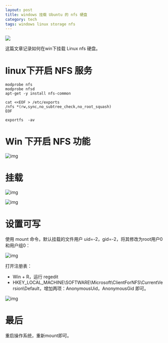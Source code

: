 ```yaml
---
layout: post
title: windows 挂载 Ubuntu 的 nfs 硬盘
category: tech
tags: windows linux storage nfs
---
```

![](https://cdn.kelu.org/blog/tags/windows.jpg)

这篇文章记录如何在win下挂载 Linux nfs 硬盘。

# linux下开启 NFS 服务

```
modprobe nfs
modprobe nfsd
apt-get -y install nfs-common

cat <<EOF > /etc/exports
/nfs *(rw,sync,no_subtree_check,no_root_squash)
EOF

exportfs  -av
```



# Win 下开启 NFS 功能

![img](https://cdn.kelu.org/blog/2018/08/22192719.jpg)

# 挂载

![img](https://cdn.kelu.org/blog/2018/08/714585576.jpg)



![img](https://cdn.kelu.org/blog/2018/08/1783759218.jpg)



# 设置可写

使用 mount 命令，默认挂载的文件用户 uid=-2，gid=-2，将其修改为root用户0和用户组0：

![img](https://cdn.kelu.org/blog/2018/08/22193602.jpg)

打开注册表：

* Win + R，运行 regedit
* HKEY_LOCAL_MACHINE\SOFTWARE\Microsoft\ClientForNFS\CurrentVersion\Default，增加两项：AnonymousUid，AnonymousGid 即可。

![img](https://cdn.kelu.org/blog/2018/08/22193709.jpg)

# 最后

重启操作系统，重新mount即可。
